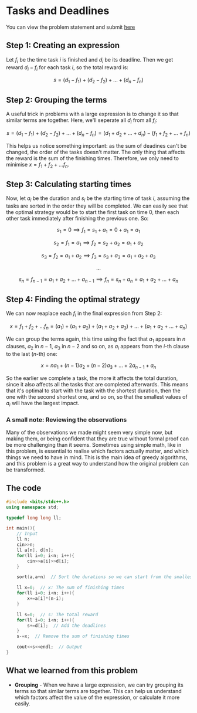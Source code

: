 # Tasks and Deadlines
You can view the problem statement and submit [here](https://cses.fi/problemset/task/1630)

## Step 1: Creating an expression
Let $f_i$ be the time task $i$ is finished and $d_i$ be its deadline. Then we get reward $d_i - f_i$ for each task $i$, so the total reward is:
```math
s = (d_1 - f_1) + (d_2 - f_2) + \dots + (d_n - f_n)
```

## Step 2: Grouping the terms
A useful trick in problems with a large expression is to change it so that similar terms are together. Here, we'll seperate all $d_i$ from all $f_i$:
```math
s = (d_1 - f_1) + (d_2 - f_2) + \dots + (d_n - f_n) = (d_1 + d_2 + \dots + d_n) - (f_1 + f_2 + \dots + f_n)
```

This helps us notice something important: as the sum of deadines can't be changed, the order of the tasks doesn't matter. The only thing that affects the reward is the sum of the finishing times. Therefore, we only need to minimise $x = f_1 + f_2 + \dots f_n$.

## Step 3: Calculating starting times
Now, let $a_i$ be the duration and $s_i$ be the starting time of task $i$, assuming the tasks are sorted in the order they will be completed. We can easily see that the optimal strategy would be to start the first task on time $0$, then each other task immediately after finishing the previous one. So:

```math
s_1 = 0 \implies f_1 = s_1 + a_1 = 0 + a_1 = a_1
```
```math
s_2 = f_1 = a_1 \implies f_2 = s_2 + a_2 = a_1 + a_2
```
```math
s_3 = f_2 = a_1 + a_2 \implies f_3 = s_3 + a_3 = a_1 + a_2 + a_3
```
```math
\dots
```
```math
s_n = f_{n-1} = a_1 + a_2 + \dots + a_{n-1} \implies f_n = s_n + a_n = a_1 + a_2 + \dots + a_n
```

## Step 4: Finding the optimal strategy
We can now reaplace each $f_i$ in the final expression from Step 2:
```math
x = f_1 + f_2 + \dots f_n = (a_1) + (a_1 + a_2) + (a_1 + a_2 + a_3) + \dots + (a_1 + a_2 + \dots + a_n)
```

We can group the terms again, this time using the fact that $a_1$ appears in $n$ clauses, $a_2$ in $n-1$, $a_3$ in $n-2$ and so on, as $a_i$ appears from the $i$-th clause to the last ($n$-th) one:
```math
x = na_1 + (n-1)a_2 + (n-2)a_3 + \dots + 2a_{n-1} + a_n
```

So the earlier we complete a task, the more it affects the total duration, since it also affects all the tasks that are completed afterwards. This means that it's optimal to start with the task with the shortest duration, then the one with the second shortest one, and so on, so that the smallest values of $a_i$ will have the largest impact.

### A small note: Reviewing the observations
Many of the observations we made might seem very simple now, but making them, or being confident that they are true without formal proof can be more challenging than it seems. Sometimes using simple math, like in this problem, is essential to realise which factors actually matter, and which things we need to have in mind. This is the main idea of greedy algorithms, and this problem is a great way to understand how the original problem can be transformed.

## The code
```cpp
#include <bits/stdc++.h>
using namespace std;

typedef long long ll;

int main(){
    // Input
    ll n;
    cin>>n;
    ll a[n], d[n];
    for(ll i=0; i<n; i++){
        cin>>a[i]>>d[i];
    }

    sort(a,a+n)  // Sort the durations so we can start from the smallest

    ll x=0;  // x: The sum of finishing times
    for(ll i=0; i<n; i++){
        x+=a[i]*(n-i);
    }

    ll s=0;  // s: The total reward
    for(ll i=0; i<n; i++){
        s+=d[i];  // Add the deadlines
    }
    s-=x;  // Remove the sum of finishing times

    cout<<s<<endl;  // Output
}
```

## What we learned from this problem
- **Grouping** - When we have a large expression, we can try grouping its terms so that similar terms are together. This can help us understand which factors affect the value of the expression, or calculate it more easily.
